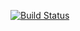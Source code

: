 [![Build Status](https://travis-ci.org/mathilde206/weekend-plannerV2.svg?branch=master)](https://travis-ci.org/mathilde206/weekend-plannerV2)
